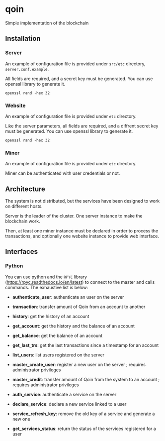 # qoin

Simple implementation of the blockchain

## Installation

### Server

An example of configuration file is provided under `src/etc` directory, `server.conf.example`.

All fields are required, and a secret key must be generated. You can use openssl library to generate it.

`openssl rand -hex 32`

### Website

An example of configuration file is provided under `etc` directory.

Like the server parameters, all fields are required, and a diffrent secret key must be generated. You can use openssl library to generate it.

`openssl rand -hex 32`

### Miner

An example of configuration file is provided under `etc` directory.

Miner can be authenticated with user credentials or not.

## Architecture

The system is not distributed, but the services have been designed to work on different hosts.

Server is the leader of the cluster. One server instance to make the blockchain work.

Then, at least one miner instance must be declared in order to process the transactions, and optionally one website instance to provide web interface.

## Interfaces

### Python

You can use python and the `RPYC` library (https://rpyc.readthedocs.io/en/latest) to connect to the master and calls commands. The exhaustive list is below:

* **authenticate_user**: authenticate an user on the server
* **transaction**: transfer amount of Qoin from an account to another
* **history**: get the history of an account
* **get_account**: get the history and the balance of an account
* **get_balance**: get the balance of an account
* **get_last_trs**: get the last transactions since a timestamp for an account
* **list_users**: list users registered on the server
* **master_create_user**: register a new user on the server ; requires administrator privileges

* **master_credit**: transfer amount of Qoin from the system to an account ; requires administrator privileges
* **auth_service**: authenticate a service on the server
* **declare_service**: declare a new service linked to a user
* **service_refresh_key**: remove the old key of a service and generate a new one
* **get_services_status**: return the status of the services registered for a user
